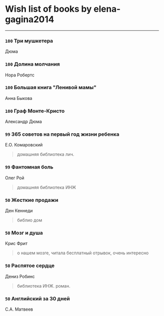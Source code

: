 # Wish list of books by elena-gagina2014
---

### `100` Три мушкетера
Дюма

### `100` Долина молчания
Нора Робертс

### `100` Большая книга "Ленивой мамы"
Анна Быкова

### `100` Граф Монте-Кристо
Александр Дюма

### `99` 365 советов на первый год жизни ребенка
Е.О. Комаровский
> домашняя библиотека лич.

### `99` Фантомная боль
Олег Рой
> домашняя библиотека ИНЖ

### `50` Жесткие продажи
Ден Кеннеди
> библио дом

### `50` Мозг и душа
Крис Фрит
> о нашем мозге, читала бесплатный отрывок, очень интересно

### `50` Распятое сердце
Дениз Робинс
> библиотека ИНЖ. роман.

### `50` Английский за 30 дней
С.А. Матвеев

